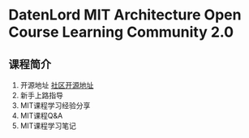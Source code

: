 # DatenLord MIT Architecture Open Course Learning Community 2.0

## 课程简介

1. 开源地址
   [社区开源地址](https://github.com/datenlord/training)
2. 新手上路指导
3. MIT课程学习经验分享
4. MIT课程Q&A
5. MIT课程学习笔记
